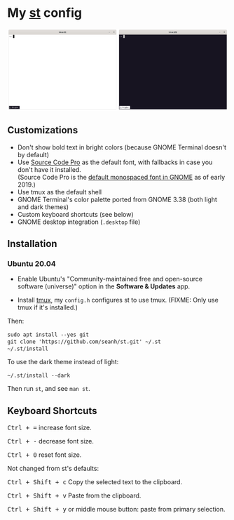 My [st](http://st.suckless.org/) config
=======================================

![Screenshots](screenshots.png)

Customizations
--------------

* Don't show bold text in bright colors (because GNOME Terminal doesn't by default)
* Use [Source Code Pro](http://adobe-fonts.github.io/source-code-pro/) as the default font,
  with fallbacks in case you don't have it installed.  
  (Source Code Pro is the [default monospaced font in GNOME](https://gitlab.gnome.org/GNOME/gsettings-desktop-schemas/-/issues/2) as of early 2019.)
* Use tmux as the default shell
* GNOME Terminal's color palette ported from GNOME 3.38 (both light and dark themes)
* Custom keyboard shortcuts (see below)
* GNOME desktop integration (`.desktop` file)

Installation
------------

### Ubuntu 20.04

* Enable Ubuntu's "Community-maintained free and open-source
  software (universe)" option in the **Software & Updates** app.

* Install [tmux](https://github.com/seanh/tmux/), my `config.h` configures st
  to use tmux. (FIXME: Only use tmux if it's installed.)

Then:

```terminal
sudo apt install --yes git
git clone 'https://github.com/seanh/st.git' ~/.st
~/.st/install
```

To use the dark theme instead of light:

```terminal
~/.st/install --dark
```

Then run `st`, and see `man st`.

Keyboard Shortcuts
------------------

<kbd><kbd>Ctrl</kbd> + <kbd>=</kbd></kbd> increase font size.

<kbd><kbd>Ctrl</kbd> + <kbd>-</kbd></kbd> decrease font size.

<kbd><kbd>Ctrl</kbd> + <kbd>0</kbd></kbd> reset font size.

Not changed from st's defaults:

<kbd><kbd>Ctrl</kbd> + <kbd>Shift</kbd> + <kbd>c</kbd></kbd> Copy the selected text to the clipboard.

<kbd><kbd>Ctrl</kbd> + <kbd>Shift</kbd> + <kbd>v</kbd></kbd> Paste from the clipboard.

<kbd><kbd>Ctrl</kbd> + <kbd>Shift</kbd> + <kbd>y</kbd></kbd> or middle mouse button: paste from primary selection.
